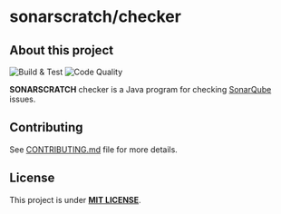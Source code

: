 # sonarscratch/checker

## About this project

![Build & Test](https://github.com/tcdorg/sonarscratch-checker/workflows/Build%20%26%20Test/badge.svg)
![Code Quality](https://github.com/tcdorg/sonarscratch-checker/workflows/Code%20Quality/badge.svg)

**SONARSCRATCH** checker is a Java program for checking [SonarQube](https://www.sonarqube.org) issues.

## Contributing

See [CONTRIBUTING.md](CONTRIBUTING.md) file for more details.

## License

This project is under [**MIT LICENSE**](LICENSE.txt).
